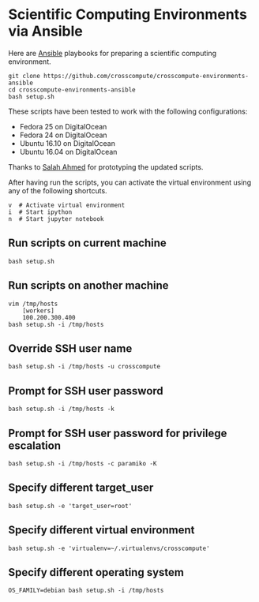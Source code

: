 # Scientific Computing Environments via Ansible

Here are [Ansible](http://www.ansible.com) playbooks for preparing a scientific computing environment.

    git clone https://github.com/crosscompute/crosscompute-environments-ansible
    cd crosscompute-environments-ansible
    bash setup.sh

These scripts have been tested to work with the following configurations:

- Fedora 25 on DigitalOcean
- Fedora 24 on DigitalOcean
- Ubuntu 16.10 on DigitalOcean
- Ubuntu 16.04 on DigitalOcean

Thanks to [Salah Ahmed](https://github.com/salah93) for prototyping the updated scripts.

After having run the scripts, you can activate the virtual environment using any of the following shortcuts.

    v  # Activate virtual environment
    i  # Start ipython
    n  # Start jupyter notebook

## Run scripts on current machine

    bash setup.sh

## Run scripts on another machine

    vim /tmp/hosts
        [workers]
        100.200.300.400
    bash setup.sh -i /tmp/hosts

## Override SSH user name

    bash setup.sh -i /tmp/hosts -u crosscompute

## Prompt for SSH user password

    bash setup.sh -i /tmp/hosts -k

## Prompt for SSH user password for privilege escalation

    bash setup.sh -i /tmp/hosts -c paramiko -K

## Specify different target_user

    bash setup.sh -e 'target_user=root'

## Specify different virtual environment

    bash setup.sh -e 'virtualenv=~/.virtualenvs/crosscompute'

## Specify different operating system

    OS_FAMILY=debian bash setup.sh -i /tmp/hosts
